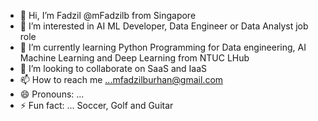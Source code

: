 - 👋 Hi, I’m Fadzil @mFadzilb from Singapore
- 👀 I’m interested in AI ML Developer, Data Engineer or Data Analyst job role
- 🌱 I’m currently learning Python Programming for Data engineering, AI Machine Learning and Deep Learning from NTUC LHub
- 💞️ I’m looking to collaborate on SaaS and IaaS
- 📫 How to reach me ...mfadzilburhan@gmail.com
- 😄 Pronouns: ...
- ⚡ Fun fact: ... Soccer, Golf and Guitar

<!---
mFadzilb/mFadzilb is a ✨ special ✨ repository because its `README.md` (this file) appears on your GitHub profile.
You can click the Preview link to take a look at your changes.
--->
